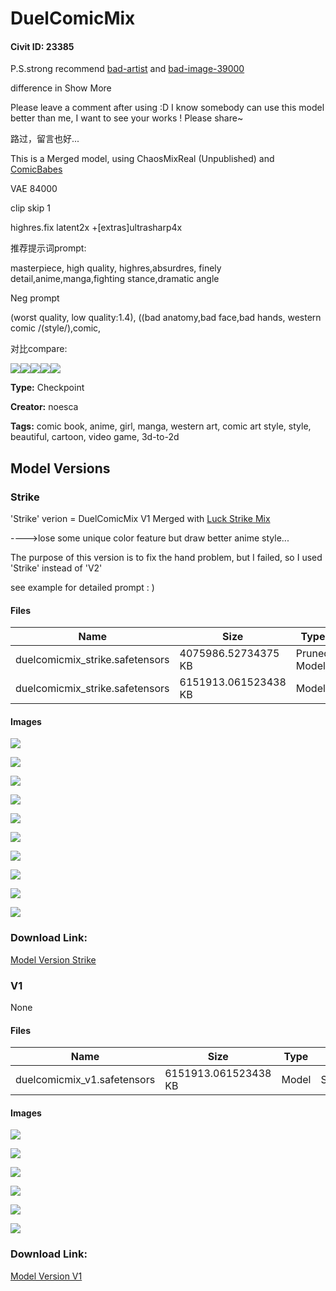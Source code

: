 # DuelComicMix

#### Civit ID: 23385

<p>P.S.strong recommend <a target="_blank" rel="ugc" href="https://civitai.com/models/5224/bad-artist-negative-embedding">bad-artist</a> and <a target="_blank" rel="ugc" href="https://huggingface.co/Xynon/models/blob/main/experimentals/TI/bad-image-v2-39000.pt">bad-image-39000</a></p><p>difference in Show More</p><p></p><p>Please leave a comment after using :D I know somebody can use this model better than me, I want to see your works ! Please share~</p><p>路过，留言也好...</p><p></p><p>This is a Merged model, using ChaosMixReal (Unpublished) and <a target="_blank" rel="ugc" href="https://civitai.com/models/20294/comic-babes">ComicBabes</a></p><p>VAE 84000</p><p>clip skip 1</p><p>highres.fix latent2x +[extras]ultrasharp4x</p><p>推荐提示词prompt:</p><p>masterpiece, high quality, highres,absurdres, finely detail,anime,manga,fighting stance,dramatic angle</p><p>Neg prompt</p><p>(worst quality, low quality:1.4), ((bad anatomy,bad face,bad hands, western comic /(style/),comic,</p><p></p><p>对比compare:</p><img src="https://imagecache.civitai.com/xG1nkqKTMzGDvpLrqFT7WA/e4d1da1b-2a8b-418b-d1cb-d175cc6e4800/width=525/e4d1da1b-2a8b-418b-d1cb-d175cc6e4800" /><img src="https://imagecache.civitai.com/xG1nkqKTMzGDvpLrqFT7WA/bcb5f6f3-198e-4b4e-d494-360976053400/width=525/bcb5f6f3-198e-4b4e-d494-360976053400" /><img src="https://imagecache.civitai.com/xG1nkqKTMzGDvpLrqFT7WA/f173a0cc-16e2-4008-a00d-9403a1f5cc00/width=525/f173a0cc-16e2-4008-a00d-9403a1f5cc00" /><img src="https://imagecache.civitai.com/xG1nkqKTMzGDvpLrqFT7WA/01dad52b-9d5e-44c9-e6e6-b2d7af3fe000/width=525/01dad52b-9d5e-44c9-e6e6-b2d7af3fe000" /><img src="https://imagecache.civitai.com/xG1nkqKTMzGDvpLrqFT7WA/c6dd9d38-9e9e-4edd-7a67-1fc298898200/width=525/c6dd9d38-9e9e-4edd-7a67-1fc298898200" />

**Type:** Checkpoint

**Creator:** noesca

**Tags:** comic book, anime, girl, manga, western art, comic art style, style, beautiful, cartoon, video game, 3d-to-2d

## Model Versions

### Strike

<p>'Strike' verion = DuelComicMix V1 Merged with <a target="_blank" rel="ugc" href="https://civitai.com/models/13034/lucky-strike-mix">Luck Strike Mix</a></p><p>----&gt;lose some unique color feature but draw better anime style...</p><p>The purpose of this version is to fix the hand problem, but I failed, so I used 'Strike' instead of 'V2'</p><p>see example for detailed prompt : )</p><p></p>

#### Files

| Name | Size | Type | Format | Download Url | AutoV1 | AutoV2 | SHA256 | CRC32 | BLAKE3 |
| --- | --- | --- | --- | --- | --- | --- | --- | --- | --- |
| duelcomicmix_strike.safetensors | 4075986.52734375 KB | Pruned Model | SafeTensor | https://civitai.com/api/download/models/30018?type=Pruned%20Model&format=SafeTensor&size=pruned&fp=fp16 | DBC5DA0D | 8276E665FE | 8276E665FE0DDB9CFF6F91736741E903AC589979DFA9B0E52D68F523A802D20D | 87909DA4 | C2AF2932CB0482AAA53FD8DDECEA34CA1E86D5BF6C8160FC91C7943C703CAF8E |
| duelcomicmix_strike.safetensors | 6151913.061523438 KB | Model | SafeTensor | https://civitai.com/api/download/models/30018 | 9FA57BF7 | 2C637E22B0 | 2C637E22B02B9A715EFE54CA315164213F5F866A27496750137DBB85F9CB4771 | 909216FB | BC48C409B2EEA4D772D6BA60E6E9A5712AE4A1A437145E0CE5C701DFFDB50E45 |

#### Images

<p><img src="https://image.civitai.com/xG1nkqKTMzGDvpLrqFT7WA/a1d30c1f-b193-4a78-6aab-cb380dbbcc00/width=450/340505.jpeg" /></p>

<p><img src="https://image.civitai.com/xG1nkqKTMzGDvpLrqFT7WA/7f022639-145a-4cda-3f32-e99dfe06e600/width=450/369165.jpeg" /></p>

<p><img src="https://image.civitai.com/xG1nkqKTMzGDvpLrqFT7WA/84d33b7b-b808-48cb-5dfe-2660bceefb00/width=450/340498.jpeg" /></p>

<p><img src="https://image.civitai.com/xG1nkqKTMzGDvpLrqFT7WA/f9476a31-b5f5-46a5-1e91-7d80a2aa3e00/width=450/340502.jpeg" /></p>

<p><img src="https://image.civitai.com/xG1nkqKTMzGDvpLrqFT7WA/71e45a7c-0d9c-498e-92bf-c8ec07d97e00/width=450/340503.jpeg" /></p>

<p><img src="https://image.civitai.com/xG1nkqKTMzGDvpLrqFT7WA/97331115-44ab-4d85-a2ba-b5bdaf15b300/width=450/340497.jpeg" /></p>

<p><img src="https://image.civitai.com/xG1nkqKTMzGDvpLrqFT7WA/bb3d4cd9-9b69-42a8-d429-68ab71f9f500/width=450/341485.jpeg" /></p>

<p><img src="https://image.civitai.com/xG1nkqKTMzGDvpLrqFT7WA/76c8f7c0-5a4f-420e-8d7a-afcb67133c00/width=450/341293.jpeg" /></p>

<p><img src="https://image.civitai.com/xG1nkqKTMzGDvpLrqFT7WA/7af9a31d-e271-494f-0b01-a0a50bd8ac00/width=450/340501.jpeg" /></p>

<p><img src="https://image.civitai.com/xG1nkqKTMzGDvpLrqFT7WA/0b7dd9e0-4edd-4c7d-e026-2d71da9fe200/width=450/340500.jpeg" /></p>

### Download Link:

[Model Version Strike](https://civitai.com/api/download/models/30018)

### V1

None

#### Files

| Name | Size | Type | Format | Download Url | AutoV1 | AutoV2 | SHA256 | CRC32 | BLAKE3 |
| --- | --- | --- | --- | --- | --- | --- | --- | --- | --- |
| duelcomicmix_v1.safetensors | 6151913.061523438 KB | Model | SafeTensor | https://civitai.com/api/download/models/27924 | 9FA57BF7 | FB72375A7A | FB72375A7A2C7B3C24F124B19735188CC3C0177E29DF74F399E95C6181B0CF4B | 406DA36A | 6F0C2CAE101F39F7884F8F6CAD11A13EC5517F2DEE16BCADA290D70E82B5CE86 |

#### Images

<p><img src="https://image.civitai.com/xG1nkqKTMzGDvpLrqFT7WA/a6094e7c-1052-4d4f-5748-a0fa96b9c800/width=450/317629.jpeg" /></p>

<p><img src="https://image.civitai.com/xG1nkqKTMzGDvpLrqFT7WA/cbc9219f-a8ae-49d8-3fe2-c10046907300/width=450/317632.jpeg" /></p>

<p><img src="https://image.civitai.com/xG1nkqKTMzGDvpLrqFT7WA/eb2e7bf8-b7a4-43a2-3b3e-38a703f52400/width=450/318575.jpeg" /></p>

<p><img src="https://image.civitai.com/xG1nkqKTMzGDvpLrqFT7WA/e640d874-e842-4089-3db0-7f06f8fd4400/width=450/317743.jpeg" /></p>

<p><img src="https://image.civitai.com/xG1nkqKTMzGDvpLrqFT7WA/de552aa1-4cac-4adf-133d-abe50e5c4e00/width=450/313885.jpeg" /></p>

<p><img src="https://image.civitai.com/xG1nkqKTMzGDvpLrqFT7WA/c5d4dd08-9660-433b-fd79-c00be07cd400/width=450/317633.jpeg" /></p>

### Download Link:

[Model Version V1](https://civitai.com/api/download/models/27924)

